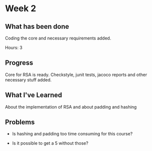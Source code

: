 # Week 2

## What has been done
Coding the core and necessary requirements added.

Hours: 3

## Progress

Core for RSA is ready. Checkstyle, junit tests, jacoco reports and other necessary stuff added.

## What I've Learned

About the implementation of RSA and about padding and hashing

## Problems

* Is hashing and padding too time consuming for this course?

* Is it possible to get a 5 without those?
